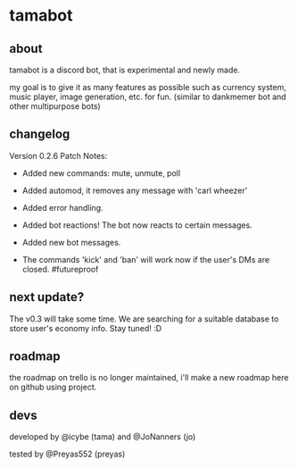 # tamabot

<h2> about </h2>
tamabot is a discord bot, that is experimental and newly made.

my goal is to give it as many features as possible such as currency system, music player, image generation, etc. for fun.
(similar to dankmemer bot and other multipurpose bots)

<h2> changelog </h2>
Version 0.2.6 Patch Notes:

- Added new commands: mute, unmute, poll

- Added automod, it removes any message with 'carl wheezer'

- Added error handling.

- Added bot reactions! The bot now reacts to certain messages.

- Added new bot messages.

- The commands 'kick' and 'ban' will work now if the user's DMs are closed. #futureproof


<h2> next update? </h2>
The v0.3 will take some time. We are searching for a suitable database to store user's economy info. Stay tuned! :D

<h2> roadmap </h2>
the roadmap on trello is no longer maintained, i'll make a new roadmap here on github using project.

<h2> devs </h2>
developed by @icybe (tama) and @JoNanners (jo)

tested by @Preyas552 (preyas)
